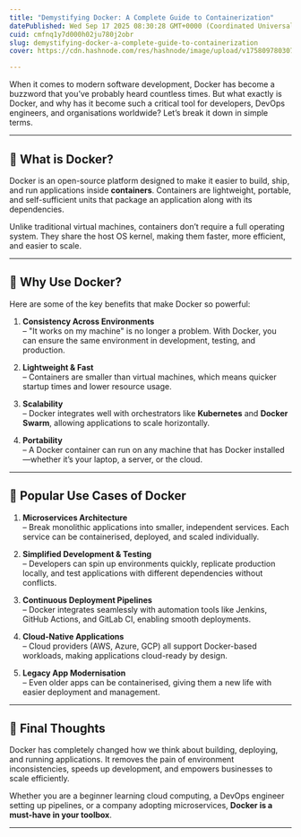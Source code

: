 ```yaml
---
title: "Demystifying Docker: A Complete Guide to Containerization"
datePublished: Wed Sep 17 2025 08:30:28 GMT+0000 (Coordinated Universal Time)
cuid: cmfnq1y7d000h02ju780j2obr
slug: demystifying-docker-a-complete-guide-to-containerization
cover: https://cdn.hashnode.com/res/hashnode/image/upload/v1758097803074/62e7c1e0-e036-4f50-8e54-3c767ed63a0b.png

---
```


When it comes to modern software development, Docker has become a buzzword that you’ve probably heard countless times. But what exactly is Docker, and why has it become such a critical tool for developers, DevOps engineers, and organisations worldwide? Let’s break it down in simple terms.

---

## 🔹 What is Docker?

Docker is an open-source platform designed to make it easier to build, ship, and run applications inside **containers**. Containers are lightweight, portable, and self-sufficient units that package an application along with its dependencies.

Unlike traditional virtual machines, containers don’t require a full operating system. They share the host OS kernel, making them faster, more efficient, and easier to scale.

---

## 🔹 Why Use Docker?

Here are some of the key benefits that make Docker so powerful:

1. **Consistency Across Environments**  
    – "It works on my machine" is no longer a problem. With Docker, you can ensure the same environment in development, testing, and production.
    
2. **Lightweight & Fast**  
    – Containers are smaller than virtual machines, which means quicker startup times and lower resource usage.
    
3. **Scalability**  
    – Docker integrates well with orchestrators like **Kubernetes** and **Docker Swarm**, allowing applications to scale horizontally.
    
4. **Portability**  
    – A Docker container can run on any machine that has Docker installed—whether it’s your laptop, a server, or the cloud.
    

---

## 🔹 Popular Use Cases of Docker

1. **Microservices Architecture**  
    – Break monolithic applications into smaller, independent services. Each service can be containerised, deployed, and scaled individually.
    
2. **Simplified Development & Testing**  
    – Developers can spin up environments quickly, replicate production locally, and test applications with different dependencies without conflicts.
    
3. **Continuous Deployment Pipelines**  
    – Docker integrates seamlessly with automation tools like Jenkins, GitHub Actions, and GitLab CI, enabling smooth deployments.
    
4. **Cloud-Native Applications**  
    – Cloud providers (AWS, Azure, GCP) all support Docker-based workloads, making applications cloud-ready by design.
    
5. **Legacy App Modernisation**  
    – Even older apps can be containerised, giving them a new life with easier deployment and management.
    

---

## 🔹 Final Thoughts

Docker has completely changed how we think about building, deploying, and running applications. It removes the pain of environment inconsistencies, speeds up development, and empowers businesses to scale efficiently.

Whether you are a beginner learning cloud computing, a DevOps engineer setting up pipelines, or a company adopting microservices, **Docker is a must-have in your toolbox**.

---